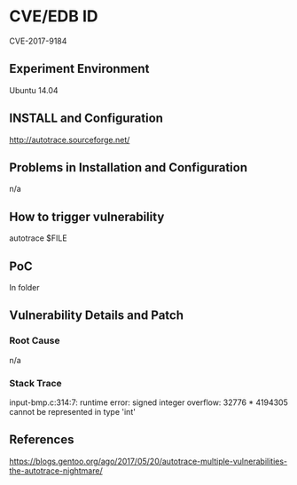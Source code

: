 # CVE/EDB ID
CVE-2017-9184
## Experiment Environment
Ubuntu 14.04
## INSTALL and Configuration
http://autotrace.sourceforge.net/
## Problems in Installation and Configuration
n/a
## How to trigger vulnerability
autotrace $FILE
## PoC
In folder
## Vulnerability Details and Patch

### Root Cause
n/a
### Stack Trace
input-bmp.c:314:7: runtime error: signed integer overflow: 32776 * 4194305 cannot be represented in type 'int'
## References
https://blogs.gentoo.org/ago/2017/05/20/autotrace-multiple-vulnerabilities-the-autotrace-nightmare/